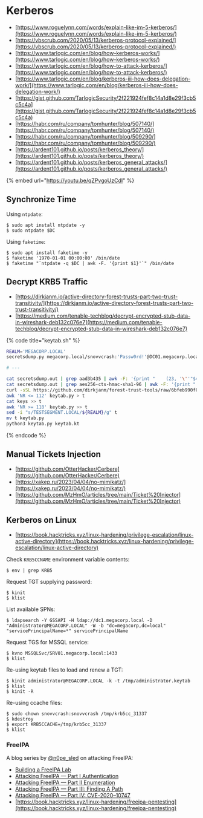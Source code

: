 # Kerberos

- [https://www.roguelynn.com/words/explain-like-im-5-kerberos/](https://www.roguelynn.com/words/explain-like-im-5-kerberos/)
- [https://vbscrub.com/2020/05/13/kerberos-protocol-explained/](https://vbscrub.com/2020/05/13/kerberos-protocol-explained/)
- [https://www.tarlogic.com/en/blog/how-kerberos-works/](https://www.tarlogic.com/en/blog/how-kerberos-works/)
- [https://www.tarlogic.com/en/blog/how-to-attack-kerberos/](https://www.tarlogic.com/en/blog/how-to-attack-kerberos/)
- [https://www.tarlogic.com/en/blog/kerberos-iii-how-does-delegation-work/](https://www.tarlogic.com/en/blog/kerberos-iii-how-does-delegation-work/)
- [https://gist.github.com/TarlogicSecurity/2f221924fef8c14a1d8e29f3cb5c5c4a](https://gist.github.com/TarlogicSecurity/2f221924fef8c14a1d8e29f3cb5c5c4a)
- [https://habr.com/ru/company/tomhunter/blog/507140/](https://habr.com/ru/company/tomhunter/blog/507140/)
- [https://habr.com/ru/company/tomhunter/blog/509290/](https://habr.com/ru/company/tomhunter/blog/509290/)
- [https://ardent101.github.io/posts/kerberos_theory/](https://ardent101.github.io/posts/kerberos_theory/)
- [https://ardent101.github.io/posts/kerberos_general_attacks/](https://ardent101.github.io/posts/kerberos_general_attacks/)

{% embed url="https://youtu.be/qZPvgoUzCdI" %}




## Synchronize Time

Using `ntpdate`:

```
$ sudo apt install ntpdate -y
$ sudo ntpdate $DC
```

Using `faketime`:

```
$ sudo apt install faketime -y
$ faketime '1970-01-01 00:00:00' /bin/date
$ faketime "`ntpdate -q $DC | awk -F. '{print $1}'`" /bin/date
```




## Decrypt KRB5 Traffic

- [https://dirkjanm.io/active-directory-forest-trusts-part-two-trust-transitivity/](https://dirkjanm.io/active-directory-forest-trusts-part-two-trust-transitivity/)
- [https://medium.com/tenable-techblog/decrypt-encrypted-stub-data-in-wireshark-deb132c076e7](https://medium.com/tenable-techblog/decrypt-encrypted-stub-data-in-wireshark-deb132c076e7)

{% code title="keytab.sh" %}
```bash
REALM='MEGACORP.LOCAL'
secretsdump.py megacorp.local/snovvcrash:'Passw0rd!'@DC01.megacorp.local -just-dc | tee secretsdump.out

# ---

cat secretsdump.out | grep aad3b435 | awk -F: '{print "    (23, '\''"$4"'\''),"}' > keys
cat secretsdump.out | grep aes256-cts-hmac-sha1-96 | awk -F: '{print "    (18, '\''"$3"'\''),"}' >> keys
curl -sSL https://github.com/dirkjanm/forest-trust-tools/raw/6bfeb990f0db8a580afe5cbba3cce1bf959a7fb8/keytab.py > keytab.py
awk 'NR <= 112' keytab.py > t
cat keys >> t
awk 'NR >= 118' keytab.py >> t
sed -i "s/TESTSEGMENT.LOCAL/${REALM}/g" t
mv t keytab.py
python3 keytab.py keytab.kt
```
{% endcode %}




## Manual Tickets Injection

- [https://github.com/OtterHacker/Cerbere](https://github.com/OtterHacker/Cerbere)
- [https://xakep.ru/2023/04/04/no-mimikatz/](https://xakep.ru/2023/04/04/no-mimikatz/)
- [https://github.com/MzHmO/articles/tree/main/Ticket%20Injector](https://github.com/MzHmO/articles/tree/main/Ticket%20Injector)




## Kerberos on Linux

- [https://book.hacktricks.xyz/linux-hardening/privilege-escalation/linux-active-directory](https://book.hacktricks.xyz/linux-hardening/privilege-escalation/linux-active-directory)

Check `KRB5CCNAME` environment variable contents:

```
$ env | grep KRB5
```

Request TGT supplying password:

```
$ kinit
$ klist
```

List available SPNs:

```
$ ldapsearch -Y GSSAPI -H ldap://dc1.megacorp.local -D "Administrator@MEGACORP.LOCAL" -W -b "dc=megacorp,dc=local" "servicePrincipalName=*" servicePrincipalName
```

Request TGS for MSSQL service:

```
$ kvno MSSQLSvc/SRV01.megacorp.local:1433
$ klist
```

Re-using keytab files to load and renew a TGT:

```
$ kinit administrator@MEGACORP.LOCAL -k -t /tmp/administrator.keytab
$ klist
$ kinit -R
```

Re-using ccache files:

```
$ sudo chown snovvcrash:snovvcrash /tmp/krb5cc_31337
$ kdestroy
$ export KRB5CCACHE=/tmp/krb5cc_31337
$ klist
```



### FreeIPA

A blog series by [@n0pe_sled](https://medium.com/@n0pe_sled) on attacking FreeIPA:

- [Building a FreeIPA Lab](https://posts.specterops.io/building-a-freeipa-lab-17f3f52cd8d9)
- [Attacking FreeIPA — Part I Authentication](https://posts.specterops.io/attacking-freeipa-part-i-authentication-77e73d837d6a)
- [Attacking FreeIPA — Part II Enumeration](https://posts.specterops.io/attacking-freeipa-part-ii-enumeration-ad27224371e1)
- [Attacking FreeIPA — Part III: Finding A Path](https://posts.specterops.io/attacking-freeipa-part-iii-finding-a-path-677405b5b95e)
- [Attacking FreeIPA — Part IV: CVE-2020–10747](https://posts.specterops.io/attacking-freeipa-part-iv-cve-2020-10747-7c373a1bf66b)
- [https://book.hacktricks.xyz/linux-hardening/freeipa-pentesting](https://book.hacktricks.xyz/linux-hardening/freeipa-pentesting)
